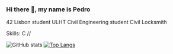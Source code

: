 ### Hi there 👋, my name is Pedro
42 Lisbon student
ULHT Civil Engineering student
Civil Locksmith

Skills: C // 





![GitHub stats](https://github-readme-stats.vercel.app/api?username=PCallegaro&show_icons=true)  [![Top Langs](https://github-readme-stats.vercel.app/api/top-langs/?username=PCallegaro)](https://github.com/anuraghazra/github-readme-stats)  

